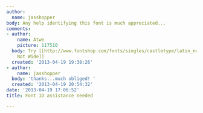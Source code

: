 ```yaml
---
author:
  name: jasshopper
body: Any help identifying this font is much appreciated...
comments:
- author:
    name: Atwe
    picture: 117510
  body: Try [[http://www.fontshop.com/fonts/singles/castletype/latin_not_wide_ot/|Latin
    Not Wide]]
  created: '2013-04-19 19:38:26'
- author:
    name: jasshopper
  body: 'thanks...much obliged! '
  created: '2013-04-19 20:54:32'
date: '2013-04-19 17:06:52'
title: Font ID assistance needed

---
```

